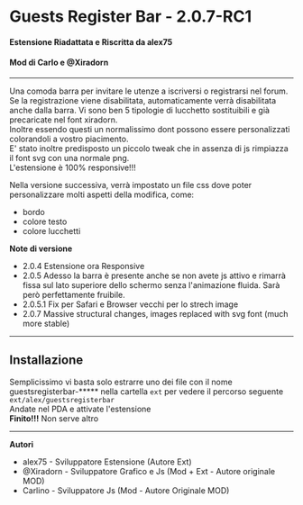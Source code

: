 # Guests Register Bar - 2.0.7-RC1
#### Estensione Riadattata e Riscritta da alex75
#### Mod di Carlo e @Xiradorn
----
Una comoda barra per invitare le utenze a iscriversi o registrarsi nel forum.  
Se la registrazione viene disabilitata, automaticamente verrà disabilitata anche dalla barra.
Vi sono ben 5 tipologie di lucchetto sostituibili e già precaricate nel font xiradorn.   
Inoltre essendo questi un normalissimo dont possono essere personalizzati colorandoli a vostro piacimento.  
E' stato inoltre predisposto un piccolo tweak che in assenza di js rimpiazza il font svg con una normale png.  
L'estensione è 100% responsive!!!

Nella versione successiva, verrà impostato un file css dove poter personalizzare molti aspetti della modifica, come:
* bordo
* colore testo
* colore lucchetti

**Note di versione**
* 2.0.4 Estensione ora Responsive
* 2.0.5 Adesso la barra è presente anche se non avete js attivo e rimarrà fissa sul lato superiore dello schermo senza l'animazione fluida. Sarà però perfettamente fruibile.
* 2.0.5.1 Fix per Safari e Browser vecchi per lo strech image
* 2.0.7 Massive structural changes, images replaced with svg font (much more stable)

----
## Installazione
Semplicissimo vi basta solo estrarre uno dei file con il nome guestsregisterbar-***** nella cartella
`ext` per vedere il percorso seguente `ext/alex/guestsregisterbar`  
Andate nel PDA e attivate l'estensione  
**Finito!!!** Non serve altro

----
**Autori**
* alex75 - Sviluppatore Estensione (Autore Ext)
* @Xiradorn - Sviluppatore Grafico e Js (Mod + Ext - Autore originale MOD)
* Carlino - Sviluppatore Js (Mod - Autore Originale MOD)

